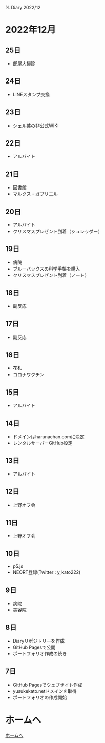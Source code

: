 % Diary 2022/12

# 2022年12月

## 25日

- 部屋大掃除

## 24日

- LINEスタンプ交換

## 23日

- シェル芸の非公式WIKI

## 22日

- アルバイト

## 21日

- 図書館
- マルクス・ガブリエル

## 20日

- アルバイト
- クリスマスプレゼント到着（シュレッダー）

## 19日

- 病院
- ブルーバックスの科学手帳を購入
- クリスマスプレゼント到着（ノート）

## 18日

- 副反応

## 17日

- 副反応

## 16日

- 花札
- コロナワクチン

## 15日

- アルバイト

## 14日

- ドメインはharunachan.comに決定
- レンタルサーバーGitHub設定

## 13日

- アルバイト

## 12日

- 上野オフ会

## 11日

- 上野オフ会

## 10日

- p5.js
- NEORT登録(Twitter : y_kato222)

## 9日

- 病院
- 美容院

## 8日

- Diaryリポジトリーを作成
- GitHub Pagesで公開
- ポートフォリオ作成の続き

## 7日

- GitHub Pagesでウェブサイト作成
- yusukekato.netドメインを取得
- ポートフォリオの作成開始

# ホームへ

[ホームへ](https://harunachan.com/)
